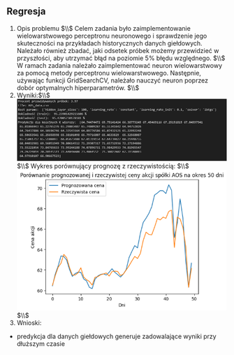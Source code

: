 ## Regresja
1. Opis problemu
$\\$
Celem zadania było zaimplementowanie wielowarstwowego perceptronu neuronowego i sprawdzenie jego skuteczności na przykładach historycznych danych giełdowych. Należało również zbadać, jaki odsetek próbek możemy przewidzieć w przyszłości, aby utrzymać błąd na poziomie 5% błędu względnego.
$\\$
W ramach zadania należało zaimplementować neuron wielowarstwowy za pomocą metody perceptronu wielowarstwowego. Następnie, używając funkcji GridSearchCV, należało nauczyć neuron poprzez dobór optymalnych hiperparametrów.
$\\$
2. Wyniki:$\\$
    ![](wyniki.png) $\\$
    Wykres porównujący prognozę z rzeczywistością: $\\$
    ![](wykres50dni.png) $\\$
3. Wnioski:
- predykcja dla danych giełdowych generuje zadowalające wyniki przy dłuższym czasie